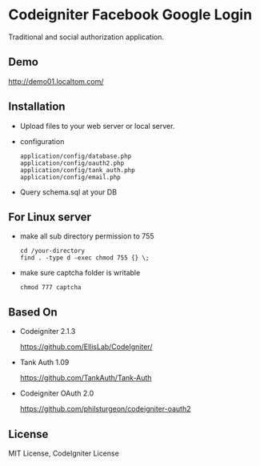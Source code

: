 # Codeigniter Facebook Google Login
Traditional and social authorization application.


Demo
----
http://demo01.localtom.com/


Installation
------------
* Upload files to your web server or local server.
* configuration

  ```
  application/config/database.php
  application/config/oauth2.php
  application/config/tank_auth.php
  application/config/email.php
  ```
* Query schema.sql at your DB


For Linux server
----------------
* make all sub directory permission to 755 

  ```
  cd /your-directory
  find . -type d -exec chmod 755 {} \;
  ```

* make sure captcha folder is writable

  ```
  chmod 777 captcha
  ```

Based On
--------
* Codeigniter 2.1.3

  https://github.com/EllisLab/CodeIgniter/

* Tank Auth 1.09

  https://github.com/TankAuth/Tank-Auth

* Codeigniter OAuth 2.0

  https://github.com/philsturgeon/codeigniter-oauth2


License
-------
MIT License, CodeIgniter License
